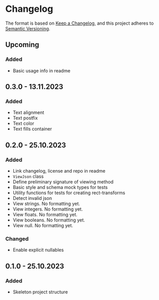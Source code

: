 ﻿# Changelog

The format is based on [Keep a Changelog](https://keepachangelog.com/en/1.0.0/),
and this project adheres
to [Semantic Versioning](https://semver.org/spec/v2.0.0.html).

## Upcoming

### Added

- Basic usage info in readme

## 0.3.0 - 13.11.2023

### Added

- Text alignment
- Text postfix
- Text color
- Text fills container

## 0.2.0 - 25.10.2023

### Added

- Link changelog, license and repo in readme
- `ViewJson` class
- Define preliminary signature of viewing method
- Basic style and schema mock types for tests
- Utility functions for tests for creating rect-transforms
- Detect invalid json
- View strings. No formatting yet.
- View integers. No formatting yet.
- View floats. No formatting yet.
- View booleans. No formatting yet.
- View null. No formatting yet.

### Changed

- Enable explicit nullables

## 0.1.0 - 25.10.2023

### Added

- Skeleton project structure